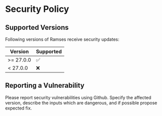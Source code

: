 # Security Policy

## Supported Versions

Following versions of Ramses receive security updates:

| Version   | Supported          |
| -------   | ------------------ |
| >= 27.0.0  | :white_check_mark: |
| < 27.0.0   | :x:                |


## Reporting a Vulnerability

Please report security vulnerabilities using Github. Specify the affected version, describe
the inputs which are dangerous, and if possible propose expected fix.
